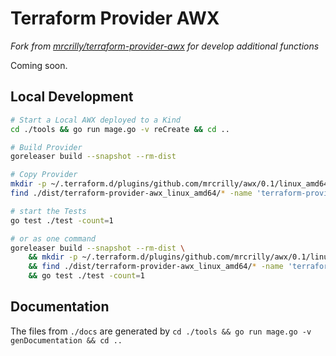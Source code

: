 # Terraform Provider AWX

_Fork from [mrcrilly/terraform-provider-awx](https://github.com/mrcrilly/terraform-provider-awx) for develop additional functions_

Coming soon.

## Local Development

```sh
# Start a Local AWX deployed to a Kind
cd ./tools && go run mage.go -v reCreate && cd ..
```

```sh
# Build Provider
goreleaser build --snapshot --rm-dist

# Copy Provider
mkdir -p ~/.terraform.d/plugins/github.com/mrcrilly/awx/0.1/linux_amd64/terraform-provider-awx
find ./dist/terraform-provider-awx_linux_amd64/* -name 'terraform-provider-awx*' -print0 | xargs -0 -I {} mv {} ~/.terraform.d/plugins/github.com/mrcrilly/awx/0.1/linux_amd64/terraform-provider-awx

# start the Tests
go test ./test -count=1

# or as one command
goreleaser build --snapshot --rm-dist \
    && mkdir -p ~/.terraform.d/plugins/github.com/mrcrilly/awx/0.1/linux_amd64/ \
    && find ./dist/terraform-provider-awx_linux_amd64/* -name 'terraform-provider-awx*' -print0 | xargs -0 -I {} mv {} ~/.terraform.d/plugins/github.com/mrcrilly/awx/0.1/linux_amd64/terraform-provider-awx \
    && go test ./test -count=1


```

## Documentation

The files from `./docs` are generated by `cd ./tools && go run mage.go -v genDocumentation && cd ..`
